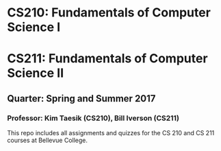 # CS210: Fundamentals of Computer Science I
# CS211: Fundamentals of Computer Science II
## Quarter: Spring and Summer 2017
### Professor: Kim Taesik (CS210), Bill Iverson (CS211)

This repo includes all assignments and quizzes for the CS 210 and CS 211 courses at Bellevue College.

